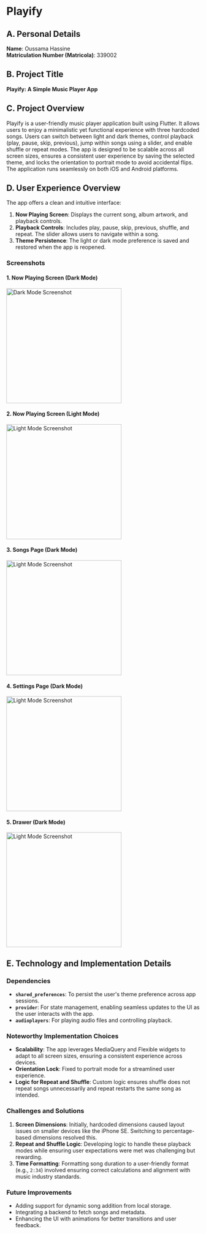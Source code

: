 # Playify

## A. Personal Details
**Name**: Oussama Hassine  
**Matriculation Number (Matricola)**: 339002

## B. Project Title
**Playify: A Simple Music Player App**

## C. Project Overview
Playify is a user-friendly music player application built using Flutter. It allows users to enjoy a minimalistic yet functional experience with three hardcoded songs. Users can switch between light and dark themes, control playback (play, pause, skip, previous), jump within songs using a slider, and enable shuffle or repeat modes. The app is designed to be scalable across all screen sizes, ensures a consistent user experience by saving the selected theme, and locks the orientation to portrait mode to avoid accidental flips. The application runs seamlessly on both iOS and Android platforms.

## D. User Experience Overview
The app offers a clean and intuitive interface:
1. **Now Playing Screen**: Displays the current song, album artwork, and playback controls.
2. **Playback Controls**: Includes play, pause, skip, previous, shuffle, and repeat. The slider allows users to navigate within a song.
3. **Theme Persistence**: The light or dark mode preference is saved and restored when the app is reopened.

### Screenshots

#### 1. Now Playing Screen (Dark Mode)
<img src="assets/dark_mode.png" alt="Dark Mode Screenshot" width="300"/>

#### 2. Now Playing Screen (Light Mode)
<img src="assets/light_mode.png" alt="Light Mode Screenshot" width="300"/>

#### 3. Songs Page (Dark Mode)
<img src="assets/songs_page.png" alt="Light Mode Screenshot" width="300"/>

#### 4. Settings Page (Dark Mode)
<img src="assets/settings_page.png" alt="Light Mode Screenshot" width="300"/>

#### 5. Drawer (Dark Mode)
<img src="assets/drawer.png" alt="Light Mode Screenshot" width="300"/>


## E. Technology and Implementation Details

### Dependencies
- **`shared_preferences`**: To persist the user's theme preference across app sessions.
- **`provider`**: For state management, enabling seamless updates to the UI as the user interacts with the app.
- **`audioplayers`**: For playing audio files and controlling playback.

### Noteworthy Implementation Choices
- **Scalability**: The app leverages MediaQuery and Flexible widgets to adapt to all screen sizes, ensuring a consistent experience across devices.
- **Orientation Lock**: Fixed to portrait mode for a streamlined user experience.
- **Logic for Repeat and Shuffle**: Custom logic ensures shuffle does not repeat songs unnecessarily and repeat restarts the same song as intended.

### Challenges and Solutions
1. **Screen Dimensions**: Initially, hardcoded dimensions caused layout issues on smaller devices like the iPhone SE. Switching to percentage-based dimensions resolved this.
2. **Repeat and Shuffle Logic**: Developing logic to handle these playback modes while ensuring user expectations were met was challenging but rewarding.
3. **Time Formatting**: Formatting song duration to a user-friendly format (e.g., `2:34`) involved ensuring correct calculations and alignment with music industry standards.

### Future Improvements
- Adding support for dynamic song addition from local storage.
- Integrating a backend to fetch songs and metadata.
- Enhancing the UI with animations for better transitions and user feedback.

